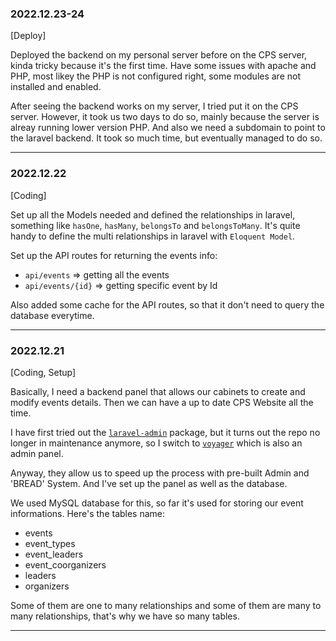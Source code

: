 ### 2022.12.23-24
[Deploy]

Deployed the backend on my personal server before on the CPS server, kinda tricky because it's the first time. Have some issues with apache and PHP, most likey the PHP is not configured right, some modules are not installed and enabled.

After seeing the backend works on my server, I tried put it on the CPS server. However, it took us two days to do so, mainly because the server is alreay running lower version PHP. And also we need a subdomain to point to the laravel backend. It took so much time, but eventually managed to do so.

---

### 2022.12.22
[Coding]

Set up all the Models needed and defined the relationships in laravel, something like `hasOne`, `hasMany`, `belongsTo` and `belongsToMany`. It's quite handy to define the multi relationships in laravel with `Eloquent Model`.

Set up the API routes for returning the events info:
- `api/events` => getting all the events
- `api/events/{id}` => getting specific event by Id

Also added some cache for the API routes, so that it don't need to query the database everytime.

---

### 2022.12.21
[Coding, Setup]

Basically, I need a backend panel that allows our cabinets to create and modify events details. Then we can have a up to date CPS Website all the time.

I have first tried out the [`laravel-admin`](https://github.com/z-song/laravel-admin) package, but it turns out the repo no longer in maintenance anymore, so I switch to [`voyager`](https://github.com/the-control-group/voyager) which is also an admin panel.

Anyway, they allow us to speed up the process with pre-built Admin and 'BREAD' System. And I've set up the panel as well as the database.

We used MySQL database for this, so far it's used for storing our event informations. Here's the tables name:
- events
- event_types
- event_leaders
- event_coorganizers
- leaders
- organizers

Some of them are one to many relationships and some of them are many to many relationships, that's why we have so many tables.

---